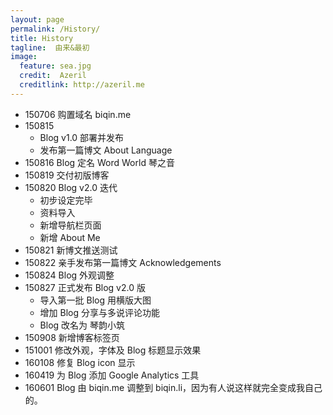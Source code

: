 ```yaml
---
layout: page
permalink: /History/  
title: History
tagline:  由来&最初 
image:
  feature: sea.jpg  
  credit:  Azeril
  creditlink: http://azeril.me
---
```


* 150706 购置域名 biqin.me
* 150815 
  * Blog v1.0 部署并发布
  * 发布第一篇博文 About Language
* 150816 Blog 定名 Word World 琴之音
* 150819 交付初版博客
* 150820 Blog v2.0 迭代
  * 初步设定完毕
  * 资料导入 
  * 新增导航栏页面
  * 新增 About Me 
* 150821 新博文推送测试
* 150822 亲手发布第一篇博文 Acknowledgements
* 150824 Blog 外观调整
* 150827 正式发布 Blog v2.0 版
  * 导入第一批 Blog 用横版大图
  * 增加 Blog 分享与多说评论功能
  * Blog 改名为 琴韵小筑
* 150908 新增博客标签页
* 151001 修改外观，字体及 Blog 标题显示效果
* 160108 修复 Blog icon 显示
* 160419 为 Blog 添加 Google Analytics 工具
* 160601 Blog 由 biqin.me 调整到 biqin.li，因为有人说这样就完全变成我自己的。
